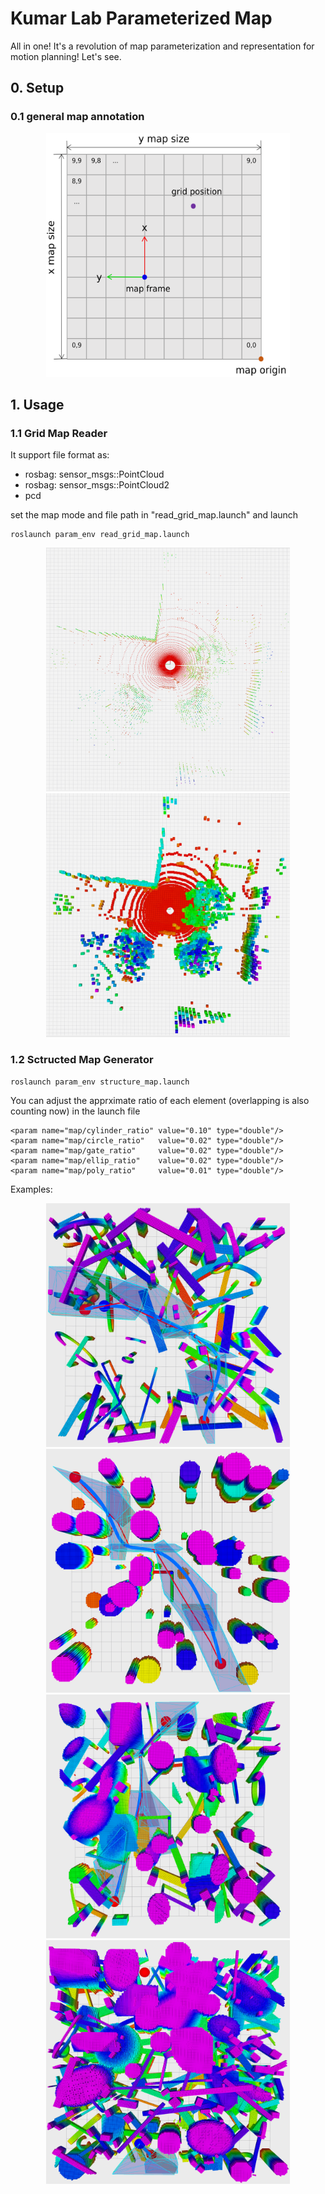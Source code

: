 # Kumar Lab Parameterized Map


All in one! It's a revolution of map parameterization and representation for motion planning! Let's see.



## 0. Setup




### 0.1 general map annotation


<p align="center">
  <img src="docs/map_annotation.png" width = "390" height = "390"/>
</p>


## 1. Usage




### 1.1 Grid Map Reader

It support file format as:

- rosbag: sensor_msgs::PointCloud
- rosbag: sensor_msgs::PointCloud2
- pcd

set the map mode and file path in "read_grid_map.launch" and launch 
```
roslaunch param_env read_grid_map.launch
```



<p align="center">
  <img src="docs/pcd.png" width = "390" height = "390"/>
  <img src="docs/pcd_inf.png" width = "390" height = "390"/>
</p>



### 1.2 Sctructed Map Generator



```
roslaunch param_env structure_map.launch
```

You can adjust the apprximate ratio of each element (overlapping is also counting now) in the launch file 

```
<param name="map/cylinder_ratio" value="0.10" type="double"/>
<param name="map/circle_ratio"   value="0.02" type="double"/>
<param name="map/gate_ratio"     value="0.02" type="double"/>
<param name="map/ellip_ratio"    value="0.02" type="double"/>
<param name="map/poly_ratio"     value="0.01" type="double"/>
```


Examples:

<p align="center">
  <img src="docs/exp_gate2.png" width = "390" height = "390"/>
  <img src="docs/exp_cy2.png" width = "390" height = "390"/>
  <img src="docs/exp_all2.png" width = "390" height = "390"/>
  <img src="docs/cluttered.png" width = "390" height = "390"/>
</p>


